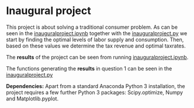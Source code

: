 # Inaugural project

This project is about solving a traditional consumer problem.
As can be seen in the  [inauguralproject.ipynb](inauguralproject.ipynb) together with the [inauguralproject.py](inauguralproject.py) we start by finding the optimal levels of labor supply and consumption. Then, based on these values we determine the tax revenue and optimal taxrates.

The **results** of the project can be seen from running [inauguralproject.ipynb](inauguralproject.ipynb).

The functions generating the **results** in question 1 can be seen in the [inauguralproject.py](inauguralproject.py)

**Dependencies:** Apart from a standard Anaconda Python 3 installation, the project requires a few further Python 3 packages: Scipy.optimize, Numpy and Matplotlib.pyplot. 
